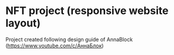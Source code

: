 # NFT project (responsive website layout)

Project created following design guide of AnnaBlock (https://www.youtube.com/c/АннаБлок)